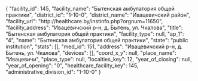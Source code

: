 {
    "facility_id": 145,
    "facility_name": "Бытенская амбулатория общей практики",
    "district_id": "1-10-0",
    "district_name": "Ивацевичский район",
    "facility_url": "http:\/\/healthcare.by\/instinfo.php?orgnum=11650",
    "facility_address": "Ивацевичский р-н, д. Бытень, ул. Чкалова",
    "title": "Бытенская амбулатория общей практики",
    "facility_type": null,
    "ap_1": "4",
    "name": "Бытенская амбулатория общей практики",
    "state": "public institution",
    "stats": [],
    "med_id": 151,
    "address": "Ивацевичский р-н, д. Бытень, ул. Чкалова",
    "devices": [],
    "coord_x_y": null,
    "place_name": "Ивацевичи",
    "place_type": null,
    "localties_key": 12,
    "year_of_closing": null,
    "year_of_opening": "0",
    "healthcare_facility_key": 145,
    "administrative_division_id": "1-10-0"
}